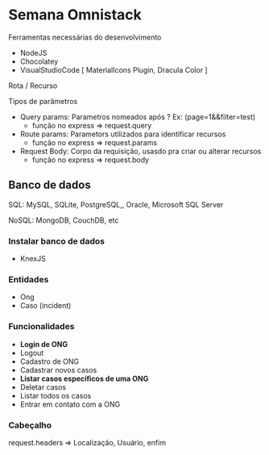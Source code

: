 # Semana Omnistack

Ferramentas necessárias do desenvolvimento

- NodeJS
- Chocolatey
- VisualStudioCode [ MaterialIcons Plugin, Dracula Color ]

Rota / Recurso

Tipos de parâmetros

- Query params: Parametros nomeados após ? Ex: (page=1&&filter=test)
    - função no express ⇒ request.query
- Route params: Parametors utilizados para identificar recursos
    - função no express ⇒ request.params
- Request Body: Corpo da requisição, usasdo pra criar ou alterar recursos
    - função no express ⇒ request.body

## Banco de dados

SQL: MySQL, SQLite, PostgreSQL,, Oracle, Microsoft SQL Server

NoSQL: MongoDB, CouchDB, etc

### Instalar banco  de dados

- KnexJS

### Entidades

- Ong
- Caso (incident)

### Funcionalidades

- **Login de ONG**
- Logout
- Cadastro de ONG
- Cadastrar novos casos
- **Listar casos específicos de uma ONG**
- Deletar casos
- Listar todos os casos
- Entrar em contato com a ONG

### Cabeçalho

request.headers ⇒ Localização, Usuário, enfim